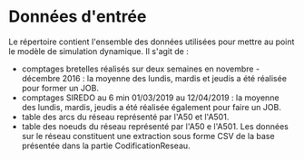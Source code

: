 # Données d'entrée

Le répertoire contient l'ensemble des données utilisées pour mettre au point le modèle de simulation dynamique. Il s'agit de :
- comptages bretelles réalisés sur deux semaines en novembre - décembre 2016 : la moyenne des lundis, mardis et jeudis a été réalisée pour former un JOB.
- comptages SIREDO au 6 min 01/03/2019 au 12/04/2019 : la moyenne des lundis, mardis, jeudis a été réalisée également pour faire un JOB.
- table des arcs du réseau représenté par l'A50 et l'A501.
- table des noeuds du réseau représenté par l'A50 e l'A501.
Les données sur le réseau constituent une extraction sous forme CSV de la base présentée dans la partie CodificationReseau.

